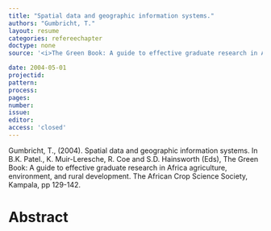 ```yaml
---
title: "Spatial data and geographic information systems."
authors: "Gumbricht, T."
layout: resume
categories: refereechapter
doctype: none
source: '<i>The Green Book: A guide to effective graduate research in Africa agriculture, environment, and rural development</i>. (pp 129-142)'

date: 2004-05-01
projectid:
pattern:
process:
pages:
number:
issue:
editor:
access: 'closed'
---
```


 Gumbricht, T., (2004). Spatial data and geographic information systems. In B.K. Patel., K. Muir-Leresche, R. Coe and S.D. Hainsworth (Eds), The Green Book: A guide to effective graduate research in Africa agriculture, environment, and rural development. The African Crop Science Society, Kampala,  pp 129-142.

 <h1 class='foot-description'>Abstract</h1>
